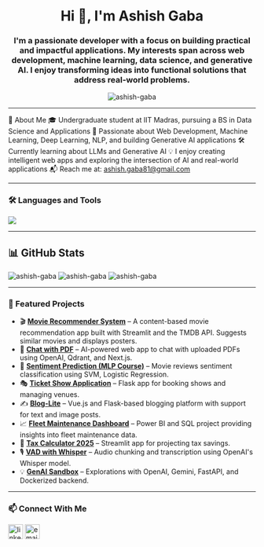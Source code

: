 <h1 align="center">Hi 👋, I'm Ashish Gaba</h1>
<h3 align="center">I'm a passionate developer with a focus on building practical and impactful applications. My interests span across web development, machine learning, data science, and generative AI. I enjoy transforming ideas into functional solutions that address real-world problems.</h3>

<p align="center">
  <img src="https://komarev.com/ghpvc/?username=ashish-gaba&label=Profile%20views&color=0e75b6&style=flat" alt="ashish-gaba" />
</p>

---

🚀 About Me
🎓 Undergraduate student at IIT Madras, pursuing a BS in Data Science and Applications
🤖 Passionate about Web Development, Machine Learning, Deep Learning, NLP, and building Generative AI applications
🛠️ Currently learning about LLMs and Generative AI
💡 I enjoy creating intelligent web apps and exploring the intersection of AI and real-world applications
📬 Reach me at: ashish.gaba81@gmail.com

---

### 🛠️ Languages and Tools

<p align="left">
  <img src="https://skillicons.dev/icons?i=python,java,js,ts,react,nextjs,nodejs,html,css,tailwind,bootstrap,flask,fastapi,streamlit,sklearn,pytorch,numpy,pandas,matplotlib,huggingface,redis,docker,git,github,linux,postgres,mysql,sqlite,postman,powerbi&perline=15" />
</p>





---
## 📊 GitHub Stats

<p align="left">
  <img src="https://github-readme-stats.vercel.app/api?username=ashish-gaba&show_icons=true&locale=en" alt="ashish-gaba" />
  <img src="https://github-readme-streak-stats.herokuapp.com/?user=ashish-gaba&" alt="ashish-gaba" />
  <img src="https://github-readme-stats.vercel.app/api/top-langs?username=ashish-gaba&layout=compact" alt="ashish-gaba" />
</p>

---

### 🧩 Featured Projects

- 🎬 [**Movie Recommender System**](https://github.com/Ashish-gaba/Movie-Recommender-System) – A content-based movie recommendation app built with Streamlit and the TMDB API. Suggests similar movies and displays posters.
- 📄 [**Chat with PDF**](https://github.com/Ashish-gaba/Chat-with-PDF) – AI-powered web app to chat with uploaded PDFs using OpenAI, Qdrant, and Next.js.
- 🧠 [**Sentiment Prediction (MLP Course)**](https://github.com/Ashish-gaba/Sentiment-Prediction) – Movie reviews sentiment classification using SVM, Logistic Regression.
- 🎭 [**Ticket Show Application**](https://github.com/Ashish-gaba) – Flask app for booking shows and managing venues.
- ✍️ [**Blog-Lite**](https://github.com/Ashish-gaba) – Vue.js and Flask-based blogging platform with support for text and image posts.
- 📈 [**Fleet Maintenance Dashboard**](https://github.com/Ashish-gaba/Fleet-maintenence-analysis-dashboard) – Power BI and SQL project providing insights into fleet maintenance data.
- 🧮 [**Tax Calculator 2025**](https://github.com/Ashish-gaba/tax-savings-calculator-2025) – Streamlit app for projecting tax savings.
- 🎙️ [**VAD with Whisper**](https://github.com/Ashish-gaba/VAD_with_Whisper) – Audio chunking and transcription using OpenAI's Whisper model.
- 💡 [**GenAI Sandbox**](https://github.com/Ashish-gaba/Gen-AI) – Explorations with OpenAI, Gemini, FastAPI, and Dockerized backend.

---

### 📫 Connect With Me

<p align="left">
  <a href="https://www.linkedin.com/in/ashish-gaba/" target="blank"><img align="center" src="https://cdn-icons-png.flaticon.com/512/174/174857.png" alt="linkedin" height="30" width="30" /></a>
  <a href="mailto:ashish.gaba.dev@gmail.com"><img align="center" src="https://cdn-icons-png.flaticon.com/512/732/732200.png" alt="email" height="30" width="30" /></a>
  <!-- Add other platforms if needed -->
</p>
